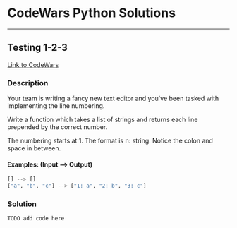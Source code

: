 # CodeWars Python Solutions

---

## Testing 1-2-3

[Link to CodeWars](https://www.codewars.com/kata/54bf85e3d5b56c7a05000cf9)

### Description

Your team is writing a fancy new text editor and you've been tasked with implementing the line numbering.

Write a function which takes a list of strings and returns each line prepended by the correct number.

The numbering starts at 1. The format is n: string. Notice the colon and space in between.

#### Examples: (Input --> Output)

```py
[] --> []
["a", "b", "c"] --> ["1: a", "2: b", "3: c"]
```

### Solution

```
TODO add code here
```
